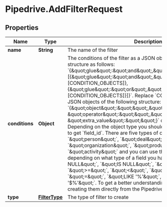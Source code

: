 # Pipedrive.AddFilterRequest

## Properties

Name | Type | Description | Notes
------------ | ------------- | ------------- | -------------
**name** | **String** | The name of the filter | 
**conditions** | **Object** | The conditions of the filter as a JSON object. It requires a minimum structure as follows: &#x60;{\&quot;glue\&quot;:\&quot;and\&quot;,\&quot;conditions\&quot;:[{\&quot;glue\&quot;:\&quot;and\&quot;,\&quot;conditions\&quot;: [CONDITION_OBJECTS]},{\&quot;glue\&quot;:\&quot;or\&quot;,\&quot;conditions\&quot;:[CONDITION_OBJECTS]}]}&#x60;. Replace &#x60;CONDITION_OBJECTS&#x60; with JSON objects of the following structure: &#x60;{\&quot;object\&quot;:\&quot;\&quot;,\&quot;field_id\&quot;:\&quot;\&quot;, \&quot;operator\&quot;:\&quot;\&quot;,\&quot;value\&quot;:\&quot;\&quot;, \&quot;extra_value\&quot;:\&quot;\&quot;}&#x60; or leave the array empty. Depending on the object type you should use another API endpoint to get &#x60;field_id&#x60;. There are five types of objects you can choose from: &#x60;\&quot;person\&quot;&#x60;, &#x60;\&quot;deal\&quot;&#x60;, &#x60;\&quot;organization\&quot;&#x60;, &#x60;\&quot;product\&quot;&#x60;, &#x60;\&quot;activity\&quot;&#x60; and you can use these types of operators depending on what type of a field you have: &#x60;\&quot;IS NOT NULL\&quot;&#x60;, &#x60;\&quot;IS NULL\&quot;&#x60;, &#x60;\&quot;&lt;&#x3D;\&quot;&#x60;, &#x60;\&quot;&gt;&#x3D;\&quot;&#x60;, &#x60;\&quot;&lt;\&quot;&#x60;, &#x60;\&quot;&gt;\&quot;&#x60;, &#x60;\&quot;!&#x3D;\&quot;&#x60;, &#x60;\&quot;&#x3D;\&quot;&#x60;, &#x60;\&quot;LIKE &#39;$%&#39;\&quot;&#x60;, &#x60;\&quot;LIKE &#39;%$%&#39;\&quot;&#x60;, &#x60;\&quot;NOT LIKE &#39;$%&#39;\&quot;&#x60;. To get a better understanding of how filters work try creating them directly from the Pipedrive application. | 
**type** | [**FilterType**](FilterType.md) | The type of filter to create | 


